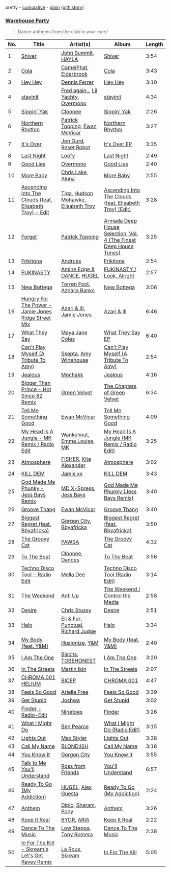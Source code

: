 pretty - [cumulative](/playlists/cumulative/Warehouse%20Party.md) - [plain](/playlists/plain/37i9dQZF1DX5hHfOi73rY3) ([githistory](https://github.githistory.xyz/vitokorn/spotify-playlist-archive/blob/master/playlists/plain/37i9dQZF1DX5hHfOi73rY3))
### [Warehouse Party](https://open.spotify.com/playlist/37i9dQZF1DX5hHfOi73rY3)

> Dance anthems from the club to your ears!

| No. | Title | Artist(s) | Album | Length |
|---|---|---|---|---|
| 1 | [Shiver](https://open.spotify.com/track/1ls2PNiOHOxmSfHRyslgAl) | [John Summit](https://open.spotify.com/artist/7kNqXtgeIwFtelmRjWv205), [HAYLA](https://open.spotify.com/artist/4yX6mpMyBGf9UfvBB8JJrc) | [Shiver](https://open.spotify.com/album/1mJnSN0jQDklAu7SoSF8Vs) | 3:54 |
| 2 | [Cola](https://open.spotify.com/track/1HrMWH5GUdK6Yi94rbANJA) | [CamelPhat](https://open.spotify.com/artist/240wlM8vDrf6S4zCyzGj2W), [Elderbrook](https://open.spotify.com/artist/2vf4pRsEY6LpL5tKmqWb64) | [Cola](https://open.spotify.com/album/4Mz3YFnTKm7JbuOi25mDWH) | 3:43 |
| 3 | [Hey Hey](https://open.spotify.com/track/6o4KTcGUoN8Xse2SNHorGU) | [Dennis Ferrer](https://open.spotify.com/artist/0MGTHZpAGf7isSfw8yMIoi) | [Hey Hey](https://open.spotify.com/album/4WOHS9vWb4Mu1bjNobDHmO) | 3:10 |
| 4 | [stayinit](https://open.spotify.com/track/6WS2TcsMEGOFtveWbtbuwZ) | [Fred again..](https://open.spotify.com/artist/4oLeXFyACqeem2VImYeBFe), [Lil Yachty](https://open.spotify.com/artist/6icQOAFXDZKsumw3YXyusw), [Overmono](https://open.spotify.com/artist/01PnN11ovfen6xUOHfNpn3) | [stayinit](https://open.spotify.com/album/0DeGmYq33W6Svw1eTgnxDF) | 4:34 |
| 5 | [Sippin' Yak](https://open.spotify.com/track/1LldihpfcYdxAnCigKijW2) | [Cloonee](https://open.spotify.com/artist/7MdlXmq2HViAJWo9cf30sR) | [Sippin' Yak](https://open.spotify.com/album/4BUST0vfVrEIgGszjVd9JD) | 2:26 |
| 6 | [Northern Rhythm](https://open.spotify.com/track/2IgNL5Q4nA3bBENrY8FKKK) | [Patrick Topping](https://open.spotify.com/artist/7yRimuQSC5Ks3T2Ts0iyZa), [Ewan McVicar](https://open.spotify.com/artist/4d2NUjh9ZrzG1ZZdhpSDKH) | [Northern Rhythm](https://open.spotify.com/album/2YXgma0zulEI2l8BGlfCZe) | 3:27 |
| 7 | [It's Over](https://open.spotify.com/track/0Z7G2l8HgDK08AUQBty6zi) | [Jon Gurd](https://open.spotify.com/artist/2Nd5J1iedlzuNp32YYNuAl), [Reset Robot](https://open.spotify.com/artist/7hmPLllWGkE1X101Wv4vb3) | [It's Over EP](https://open.spotify.com/album/3Qi8hbE9uiWP3l1GGhOfNX) | 3:35 |
| 8 | [Last Night](https://open.spotify.com/track/5mF7p5mwgaPZyIykUhO3PN) | [Loofy](https://open.spotify.com/artist/6zx3vuOK841XDu7XFozhFv) | [Last Night](https://open.spotify.com/album/05cOaLn9wG0Mlx4unmfUHB) | 2:49 |
| 9 | [Good Lies](https://open.spotify.com/track/59GW6EKtdyaJ10t2yQdqrt) | [Overmono](https://open.spotify.com/artist/01PnN11ovfen6xUOHfNpn3) | [Good Lies](https://open.spotify.com/album/7whc0AZT0radX0A08ZgbCd) | 2:40 |
| 10 | [More Baby](https://open.spotify.com/track/02QE4LsAj7DBjMRxolGE8a) | [Chris Lake](https://open.spotify.com/artist/5Igpc9iLZ3YGtKeYfSrrOE), [Aluna](https://open.spotify.com/artist/5ITI6SEoUZMIXXkzCfr4oE) | [More Baby](https://open.spotify.com/album/1Pei7Y5MNZQvfkDWds5EWa) | 2:55 |
| 11 | [Ascending Into The Clouds (feat. Elisabeth Troy) - Edit](https://open.spotify.com/track/5dlwxxHd9RNBPP3PwlLZgB) | [Tiga](https://open.spotify.com/artist/5l9wiTZVfqQTfMDOt0HtwC), [Hudson Mohawke](https://open.spotify.com/artist/6olWbKW2VLhFCHfOi0iEDb), [Elisabeth Troy](https://open.spotify.com/artist/2PWJP6HKlECQurewX1uGuT) | [Ascending Into The Clouds (feat. Elisabeth Troy) [Edit]](https://open.spotify.com/album/6RkAmdnqMxodcx6t6dKg5K) | 3:28 |
| 12 | [Forget](https://open.spotify.com/track/39WhV9YklFbeygAz7nhBkq) | [Patrick Topping](https://open.spotify.com/artist/7yRimuQSC5Ks3T2Ts0iyZa) | [Armada Deep House Selection, Vol. 4 (The Finest Deep House Tunes)](https://open.spotify.com/album/2i9yjYi16dZwC5iwTFWgXG) | 3:25 |
| 13 | [Frikitona](https://open.spotify.com/track/5ls4FQAoSlAFPFnaYpeyhn) | [Andruss](https://open.spotify.com/artist/6HZwb7Zbnvfo8u1sst4QrI) | [Frikitona](https://open.spotify.com/album/5LdsLkZqLq2oUEthzHiR9g) | 2:54 |
| 14 | [FUKINASTY](https://open.spotify.com/track/2fMAc4QZwcOOuE441dPpYD) | [Amine Edge & DANCE](https://open.spotify.com/artist/7si9pFZZlPdZPeOclH9vgm), [HUGEL](https://open.spotify.com/artist/5PlfkPxwCpRRWQJBxCa0By) | [FUKINASTY / Look, Alright](https://open.spotify.com/album/7cK9lEO7XG4JGq9eB4Lwla) | 2:57 |
| 15 | [New Bottega](https://open.spotify.com/track/05IOuexttkZG6eQLFi3v40) | [Torren Foot](https://open.spotify.com/artist/7lQOxDl96wmNoqGoW4kgv4), [Azealia Banks](https://open.spotify.com/artist/7gRhy3MIPHQo5CXYfWaw9I) | [New Bottega](https://open.spotify.com/album/6dlPgHkvVUMkTBsovGFAxH) | 3:08 |
| 16 | [Hungry For The Power - Jamie Jones Ridge Street Mix](https://open.spotify.com/track/6ZiPqZL5U2htruNEYflsYB) | [Azari & III](https://open.spotify.com/artist/2DC2KJDKwTf5RGfuWCzAkc), [Jamie Jones](https://open.spotify.com/artist/4admDxmnri5Zco0xYrJ0ji) | [Azari & III](https://open.spotify.com/album/7vd55snhAOrAXNsqxBqX1T) | 6:46 |
| 17 | [What They Say](https://open.spotify.com/track/7HlvFIJDmcQRRn45aRd46t) | [Maya Jane Coles](https://open.spotify.com/artist/6TshTCYwh9ySzOO6Jy4Ux2) | [What They Say EP](https://open.spotify.com/album/3c2dnQRrresDwsCPLLdmB7) | 6:40 |
| 18 | [Can't Play Myself (A Tribute To Amy)](https://open.spotify.com/track/6GrLwf1LdBCmkBOsmOcbPp) | [Skepta](https://open.spotify.com/artist/2p1fiYHYiXz9qi0JJyxBzN), [Amy Winehouse](https://open.spotify.com/artist/6Q192DXotxtaysaqNPy5yR) | [Can't Play Myself (A Tribute To Amy)](https://open.spotify.com/album/4dIIRxQJD8krCBjlEBDX35) | 2:54 |
| 19 | [Jealous](https://open.spotify.com/track/5Ir9mqfAUnXkSkXHF1yvM0) | [Mochakk](https://open.spotify.com/artist/0rTh1tAdrEbdKZBTiiAQSo) | [Jealous](https://open.spotify.com/album/4Kka250AUtEvx1XUuoNHfZ) | 4:16 |
| 20 | [Bigger Than Prince - Hot Since 82 Remix](https://open.spotify.com/track/3PW35Q7BLZ4xoHgCRxUZ4f) | [Green Velvet](https://open.spotify.com/artist/3ABaec4jjl95VqmG1iD4k2) | [The Chapters of Green Velvet](https://open.spotify.com/album/1hn0CRNZw1u16Jd2Vvopt4) | 6:34 |
| 21 | [Tell Me Something Good](https://open.spotify.com/track/5krhFNgUcYHwXlNPJJYzFM) | [Ewan McVicar](https://open.spotify.com/artist/4d2NUjh9ZrzG1ZZdhpSDKH) | [Tell Me Something Good](https://open.spotify.com/album/4tyukGQ3uDTgjLHxHZocH4) | 4:09 |
| 22 | [My Head Is A Jungle - MK Remix / Radio Edit](https://open.spotify.com/track/4NbvIwYcwx8dNGYfUX2bKB) | [Wankelmut](https://open.spotify.com/artist/01e2lCvLZ4fLUIRy68nptH), [Emma Louise](https://open.spotify.com/artist/1A96iePIMNFBjLrjXEl718), [MK](https://open.spotify.com/artist/1yqxFtPHKcGcv6SXZNdyT9) | [My Head Is A Jungle (MK Remix / Radio Edit)](https://open.spotify.com/album/2zOqNJBZAqp57WXXhE4zpn) | 3:25 |
| 23 | [Atmosphere](https://open.spotify.com/track/0yfJlRyn9VEZfonQUIPdkr) | [FISHER](https://open.spotify.com/artist/1VJ0briNOlXRtJUAzoUJdt), [Kita Alexander](https://open.spotify.com/artist/3CGuwWgoCYSO5Z72H5G2Ec) | [Atmosphere](https://open.spotify.com/album/0HJyrlWLM8NLuxsjbvLejV) | 3:02 |
| 24 | [KILL DEM](https://open.spotify.com/track/5CE0k1VmTXgCtaa5L288LP) | [Jamie xx](https://open.spotify.com/artist/7A0awCXkE1FtSU8B0qwOJQ) | [KILL DEM](https://open.spotify.com/album/71iqkeqFNSiCgum1gPfeZo) | 3:43 |
| 25 | [God Made Me Phunky - Jess Bays Remix](https://open.spotify.com/track/6qRzNXm3vpGcGoLVB3zk9n) | [MD X-Spress](https://open.spotify.com/artist/61YPxKmHE20pcKZNYi4sUS), [Jess Bays](https://open.spotify.com/artist/5xEJ7FQOtIUMLdnKyZrvPB) | [God Made Me Phunky (Jess Bays Remix)](https://open.spotify.com/album/5ntomn4F2F0AA7r6n8Y8Hl) | 3:40 |
| 26 | [Groove Thang](https://open.spotify.com/track/6pyjUNNPUAHqRkvD0ZEDFz) | [Ewan McVicar](https://open.spotify.com/artist/4d2NUjh9ZrzG1ZZdhpSDKH) | [Groove Thang](https://open.spotify.com/album/1PPPSHY19tixIaMCbDJihZ) | 3:40 |
| 27 | [Biggest Regret (feat. Bbyafricka)](https://open.spotify.com/track/6xisc7D96wTIk0SHYMjtBl) | [Gorgon City](https://open.spotify.com/artist/4VNQWV2y1E97Eqo2D5UTjx), [Bbyafricka](https://open.spotify.com/artist/019gRg7DezPMbaI1xRZD6W) | [Biggest Regret (feat. Bbyafricka)](https://open.spotify.com/album/665xiVHsc2ocmkIN5xBynI) | 3:50 |
| 28 | [The Groovy Cat](https://open.spotify.com/track/08d1uFAAtQgLbuvyP2AkoH) | [PAWSA](https://open.spotify.com/artist/4E0HD2PMY8kQJIjlShrLUS) | [The Groovy Cat](https://open.spotify.com/album/2zL3pun7npuBMHeBPr7mtz) | 4:32 |
| 29 | [To The Beat](https://open.spotify.com/track/1D3jKMGvMr9NmirT6cnMyO) | [Cloonee](https://open.spotify.com/artist/7MdlXmq2HViAJWo9cf30sR), [Dances](https://open.spotify.com/artist/1XwL3qdo0jPmliKRgxY5TL) | [To The Beat](https://open.spotify.com/album/66mAWexL2lQqCsb2G3YqM4) | 3:56 |
| 30 | [Techno Disco Tool - Radio Edit](https://open.spotify.com/track/3qqEFTIFcZuWJYBtshrxca) | [Mella Dee](https://open.spotify.com/artist/2iT8KIetokMHRjhj8dJuNn) | [Techno Disco Tool (Radio Edit)](https://open.spotify.com/album/5yadKU4m0Q0AIKxbN9qQIq) | 3:14 |
| 31 | [The Weekend](https://open.spotify.com/track/1KEs5gnaNl40iM9Ytmq1DD) | [Anti Up](https://open.spotify.com/artist/4UwR1ir6PovnQiwX5jRPvF) | [The Weekend / Control the Media](https://open.spotify.com/album/3Xc6RzQVgNWt6LrQr4nwdI) | 2:58 |
| 32 | [Desire](https://open.spotify.com/track/4CkvJVwIkrV19o6O55p8Ku) | [Chris Stussy](https://open.spotify.com/artist/3BxjasMelf9pKaE4f7Y0So) | [Desire](https://open.spotify.com/album/0pCLaw5HAkjxcxq4ebcdrY) | 2:51 |
| 33 | [Halo](https://open.spotify.com/track/6LziN7kYIkvyV4DLz5kAL1) | [Eli & Fur](https://open.spotify.com/artist/5CkVLGKUJkIc1pmSk10QP4), [Punctual](https://open.spotify.com/artist/1ocnIbhFWM9bSPrd7Hu4zF), [Richard Judge](https://open.spotify.com/artist/5z275L9haKWG328mm7UFd3) | [Halo](https://open.spotify.com/album/138ec88T9pXLv6jhKuQD4z) | 3:34 |
| 34 | [My Body (feat. Y&M)](https://open.spotify.com/track/2SrEtVmJxuhLTshjg6tYpZ) | [illusionize](https://open.spotify.com/artist/3RloA7E4XMItSP4FjMBv3L), [Y&M](https://open.spotify.com/artist/4kBQMGA0POEYcQHxWMaf7Q) | [My Body (feat. Y&M)](https://open.spotify.com/album/4BsjnI1ksUfBQbOZXXL0PL) | 2:40 |
| 35 | [I Am The One](https://open.spotify.com/track/6c6aGOsp8aME26mlghPuBd) | [Biscits](https://open.spotify.com/artist/052B9SONfhoScw7dgYWw5o), [TOBEHONEST](https://open.spotify.com/artist/5aE4f6qwsXT5hACySkxJQo) | [I Am The One](https://open.spotify.com/album/6EigqdKdQ2B8bxnJrIGLN9) | 3:20 |
| 36 | [In The Streets](https://open.spotify.com/track/7iACUyBFiz6Opfy0hZKIH5) | [Martin Ikin](https://open.spotify.com/artist/7DhdJhd6DrxeJlUajwttd1) | [In The Streets](https://open.spotify.com/album/0Q0T5P5e3FuIdSbrdkdCfE) | 2:07 |
| 37 | [CHROMA 001 HELIUM](https://open.spotify.com/track/7zVP6H7YeyHEL9f6w6Bmqm) | [BICEP](https://open.spotify.com/artist/73A3bLnfnz5BoQjb4gNCga) | [CHROMA 001](https://open.spotify.com/album/1RC0P594vzP00VYIEH8yNZ) | 4:47 |
| 38 | [Feels So Good](https://open.spotify.com/track/2u6BTFqxoiC6jigy7EPmXv) | [Arielle Free](https://open.spotify.com/artist/3hHvAP73aCKQMbcn2SQZ9d) | [Feels So Good](https://open.spotify.com/album/3AurHVibrDLc1qUWKoS2nO) | 3:39 |
| 39 | [Get Stupid](https://open.spotify.com/track/7aFgh0G0BusHzC6gex4wP8) | [Joshwa](https://open.spotify.com/artist/1PzAgFVk9v8cxn9flrqrv5) | [Get Stupid](https://open.spotify.com/album/1dwyGuNYnXdHnwhfDmdIgK) | 3:02 |
| 40 | [Finder - Radio-Edit](https://open.spotify.com/track/7az0Hd7YKK5UT10M1nG56c) | [Ninetoes](https://open.spotify.com/artist/5MP4PiGA5PNFrsVjtauFnC) | [Finder](https://open.spotify.com/album/11fQed1lTippkC0Emeah41) | 3:26 |
| 41 | [What I Might Do](https://open.spotify.com/track/5ea9yZi9Dv6MuJa8V2kpUq) | [Ben Pearce](https://open.spotify.com/artist/0mnlHIcYkz3TQQ07xiFwuz) | [What I Might Do (Radio Edit)](https://open.spotify.com/album/4SdrC7w58BEVFdaOhbWbBG) | 3:15 |
| 42 | [Lights Out](https://open.spotify.com/track/4oR6yz2BTLjJzMtAkOORJR) | [Max Styler](https://open.spotify.com/artist/3NKKngINK1tP6BFy0WOyWk) | [Lights Out](https://open.spotify.com/album/3J3PqlFWWo5MN30DHPwOzB) | 3:38 |
| 43 | [Call My Name](https://open.spotify.com/track/0vQ2LIvx5U6QN7BnUHWwsJ) | [BLOND:ISH](https://open.spotify.com/artist/6zsJjoCtL1WByG0VsuFWzR) | [Call My Name](https://open.spotify.com/album/1JU6xZQeMx05tLZAkm5uCv) | 3:18 |
| 44 | [You Know It](https://open.spotify.com/track/64Kw68jjKqqYK5hQrCkrVT) | [Gorgon City](https://open.spotify.com/artist/4VNQWV2y1E97Eqo2D5UTjx) | [You Know It](https://open.spotify.com/album/1pQyujwr8WMM8nXV21a5tY) | 3:55 |
| 45 | [Talk to Me You'll Understand](https://open.spotify.com/track/4Z4i631BesV0P6LTvfLAdL) | [Ross from Friends](https://open.spotify.com/artist/1Ma3pJzPIrAyYPNRkp3SUF) | [You'll Understand](https://open.spotify.com/album/6c94J2yum9wHxmbSB27YXE) | 6:57 |
| 46 | [Ready To Go (My Addiction)](https://open.spotify.com/track/38WaKuEd7hiWFsT0kbCwFn) | [HUGEL](https://open.spotify.com/artist/5PlfkPxwCpRRWQJBxCa0By), [Alex Guesta](https://open.spotify.com/artist/1oXk9MOvrFIybs5GMosvh3) | [Ready To Go (My Addiction)](https://open.spotify.com/album/7iyKDcE1bonqByVb0anyKo) | 2:24 |
| 47 | [Anthem](https://open.spotify.com/track/3JdZapCja0ufmNY9Vqi1ia) | [Diplo](https://open.spotify.com/artist/5fMUXHkw8R8eOP2RNVYEZX), [Sharam](https://open.spotify.com/artist/7rVEQZBDtYmToQaYOQJCm2), [Pony](https://open.spotify.com/artist/5YVzHQeLnRkEYK5T5XFQ0q) | [Anthem](https://open.spotify.com/album/6Syz5BAAt7sDWPKUSRVP7T) | 3:26 |
| 48 | [Keep It Real](https://open.spotify.com/track/6knUSEy7DCqqUbFoUIqffY) | [BYOR](https://open.spotify.com/artist/0Upxnyh9nIUNSOmNE8WF4R), [ARIA](https://open.spotify.com/artist/5pRlKxATEYXaSwYkFbkmMm) | [Keep It Real](https://open.spotify.com/album/0T0Ti0o3aczJWmGY5xMh0w) | 2:22 |
| 49 | [Dance To The Music](https://open.spotify.com/track/0izF9lgQMFggcKXaia48Xa) | [Low Steppa](https://open.spotify.com/artist/5OImcY3khBn9UFjzgaapob), [Tony Romera](https://open.spotify.com/artist/7GQsOji7pfixzkLt63awo5) | [Dance To The Music](https://open.spotify.com/album/6zcnuO88B7AClFIH7kB9Vq) | 2:38 |
| 50 | [In For The Kill - Skream's Let's Get Ravey Remix](https://open.spotify.com/track/6RcByPoFlaUVAn2PnTxSVr) | [La Roux](https://open.spotify.com/artist/3K2zB87GZv1krx031en5VA), [Skream](https://open.spotify.com/artist/2jbP92oFLWqPqogflK1wlW) | [In For The Kill](https://open.spotify.com/album/6LB0G71s0AubJUgXzCsKJt) | 5:05 |